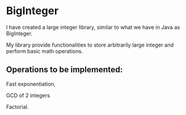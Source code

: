 # BigInteger

I have created a large integer library,
similar to what we have in Java as BigInteger. 

My library provide functionalities to store arbitrarily large
integer and perform basic math operations.

## Operations to be implemented: 
Fast exponentiation,

GCD of 2 integers

Factorial.
